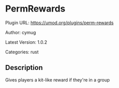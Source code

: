 # PermRewards

Plugin URL: https://umod.org/plugins/perm-rewards

Author: cymug

Latest Version: 1.0.2

Categories: rust

## Description

Gives players a kit-like reward if they're in a group
